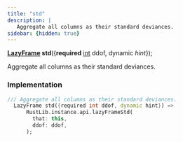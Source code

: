 ```yaml
---
title: "std"
description: |
   Aggregate all columns as their standard deviances.
sidebar: {hidden: true}
---
```

<span class="dart-code"><strong>[LazyFrame] std</strong>({<span class="nobr"><strong>required</strong> [int] ddof</span>, <span class="nobr">dynamic <i>hint</i></span>});</span>

 Aggregate all columns as their standard deviances.
### Implementation
```dart
/// Aggregate all columns as their standard deviances.
  LazyFrame std({required int ddof, dynamic hint}) =>
      RustLib.instance.api.lazyFrameStd(
        that: this,
        ddof: ddof,
      );
```

[LazyFrame]: /reference/classes/lazyframe/
[int]: https://api.flutter.dev/flutter/dart-core/int-class.html